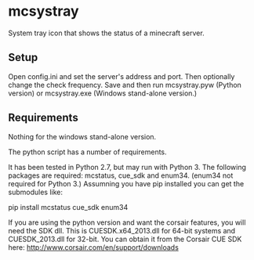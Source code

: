 mcsystray
=========

System tray icon that shows the status of a minecraft server.

Setup
-----
Open config.ini and set the server's address and port. Then optionally change
the check frequency. Save and then run mcsystray.pyw (Python version) or
mcsystray.exe (Windows stand-alone version.)

Requirements
------------

Nothing for the windows stand-alone version.

The python script has a number of requirements.

It has been tested in Python 2.7, but may run with Python 3. The following
packages are required: mcstatus, cue_sdk and enum34. (enum34 not required for
Python 3.) Assumning you have pip installed you can get the submodules like:

pip install mcstatus cue_sdk enum34

If you are using the python version and want the corsair features, you will
need the SDK dll. This is CUESDK.x64_2013.dll for 64-bit systems and
CUESDK_2013.dll for 32-bit. You can obtain it from the Corsair CUE SDK here:
http://www.corsair.com/en/support/downloads

